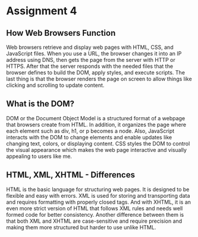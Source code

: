 # Assignment 4

## How Web Browsers Function
Web browsers retrieve and display web pages with HTML, CSS, and JavaScript files. When you use a URL, the browser changes it into an IP address using DNS, then gets the page from the server with HTTP or HTTPS. After that the server responds with the needed files that the browser defines to build the DOM, apply styles, and execute scripts. The last thing is that the browser renders the page on screen to allow things like clicking and scrolling to update content. 

## What is the DOM?
DOM or the Document Object Model is a structured format of a webpage that browsers create from HTML. In addition, it organizes the page where each element such as div, h1, or p becomes a node. Also, JavaScript interacts with the DOM to change elements and enable updates like changing text, colors, or displaying content. CSS styles the DOM to control the visual appearance which makes the web page interactive and visually appealing to users like me. 

## HTML, XML, XHTML - Differences
HTML is the basic language for structuring web pages. It is designed to be flexible and easy with errors. XML is used for storing and transporting data and requires formatting with properly closed tags. And with XHTML, it is an even more strict version of HTML that follows XML rules and needs  well formed code for better consistency. Another difference between them is that both XML and XHTML are case-sensitive and require precision and making them more structured but harder to use unlike HTML. 
